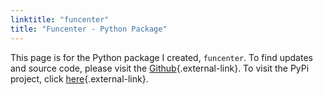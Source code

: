 ```yaml
---
linktitle: "funcenter"
title: "Funcenter - Python Package"
---
```


This page is for the Python package I created, `funcenter`. To find updates and source code, please visit the [Github](https://github.com/intricateavocado/funcenter){.external-link}. To visit the PyPi project, click [here](https://pypi.org/project/funcenter/){.external-link}.